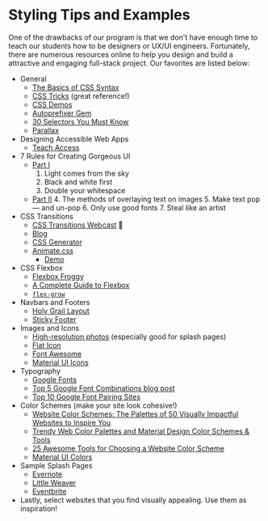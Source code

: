 # Styling Tips and Examples

One of the drawbacks of our program is that we don't have enough time to teach our students how to be designers or UX/UI engineers. Fortunately, there are numerous resources online to help you design and build a attractive and engaging full-stack project. Our favorites are listed below:

* General
  * [The Basics of CSS Syntax][css-overview]
  * [CSS Tricks](https://css-tricks.com/) (great reference!)
  * [CSS Demos][css-demos]
  * [Autoprefixer Gem][autoprefixer]
  * [30 Selectors You Must Know][30-selectors]
  * [Parallax][parallax-blog]
* Designing Accessible Web Apps
  * [Teach Access][teach-access]
* 7 Rules for Creating Gorgeous UI
  * [Part I](https://medium.com/@erikdkennedy/7-rules-for-creating-gorgeous-ui-part-1-559d4e805cda#.sfyqyq3qz)
    1. Light comes from the sky
    2. Black and white first
    3. Double your whitespace
  * [Part II](https://medium.com/@erikdkennedy/7-rules-for-creating-gorgeous-ui-part-2-430de537ba96#.gr5f90jgz)
    4. The methods of overlaying text on images
    5. Make text pop— and un-pop
    6. Only use good fonts
    7. Steal like an artist
* CSS Transitions
  * [CSS Transitions Webcast][css-transitions-webcast] :movie_camera:
  * [Blog][css-transitions-blog]
  * [CSS Generator][css-transitions-generator]
  * [Animate.css](https://github.com/daneden/animate.css)
    * [Demo](https://daneden.github.io/animate.css/)
* CSS Flexbox
  * [Flexbox Froggy](http://flexboxfroggy.com/)
  * [A Complete Guide to Flexbox](https://css-tricks.com/snippets/css/a-guide-to-flexbox/)
  * [`flex-grow`](https://css-tricks.com/almanac/properties/f/flex-grow/)
* Navbars and Footers
  * [Holy Grail Layout](https://philipwalton.github.io/solved-by-flexbox/demos/holy-grail/)
  * [Sticky Footer](https://philipwalton.github.io/solved-by-flexbox/demos/sticky-footer/)
* Images and Icons
  * [High-resolution photos][unsplash] (especially good for splash pages)
  * [Flat Icon](http://www.flaticon.com/)
  * [Font Awesome](http://fontawesome.io/icons/)
  * [Material UI Icons](https://www.materialui.co/icons)
* Typography
  * [Google Fonts](https://fonts.google.com/)
  * [Top 5 Google Font Combinations blog post](http://briangardner.com/google-font-combinations/)
  * [Top 10 Google Font Pairing Sites](http://www.labnol.org/internet/best-google-font-combinations/28987/)
* Color Schemes (make your site look cohesive!)
  * [Website Color Schemes: The Palettes of 50 Visually Impactful Websites to Inspire You](https://designschool.canva.com/blog/website-color-schemes/)
  * [Trendy Web Color Palettes and Material Design Color Schemes & Tools](http://www.awwwards.com/trendy-web-color-palettes-and-material-design-color-schemes-tools.html)
  * [25 Awesome Tools for Choosing a Website Color Scheme](https://codemyviews.com/blog/25-awesome-tools-for-choosing-a-website-color-scheme)
  * [Material UI Colors](https://www.materialui.co/colors)
* Sample Splash Pages
  * [Evernote](https://evernote.com/)
  * [Little Weaver](https://littleweaverweb.com/)
  * [Eventbrite](https://www.eventbrite.com/)
* Lastly, select websites that you find visually appealing. Use them as inspiration!


[autoprefixer]: ./autoprefixer.md
[teach-access]: https://teachaccess.github.io/tutorial/
[css-overview]: ./css.md
[css-demos]: https://github.com/appacademy/css-demos
[styling-railscasts]: ./styling-railscasts.md
[sass-bootstrap-type]: ./sass-bootstrap-typography.md
[themes]: ./themes.md
[30-selectors]: http://code.tutsplus.com/tutorials/the-30-css-selectors-you-must-memorize--net-16048
[parallax-blog]:http://keithclark.co.uk/articles/pure-css-parallax-websites/
[unsplash]:https://unsplash.com/
[css-transitions-blog]:https://robots.thoughtbot.com/transitions-and-transforms
[css-transitions-generator]:http://css3generator.com/
[css-transitions-webcast]: https://vimeo.com/164928587
[gon-webcast]: https://vimeo.com/168132088
